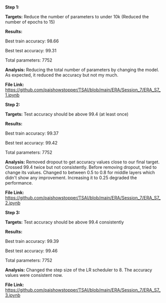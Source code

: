 **Step 1:**

**Targets:** Reduce the number of parameters to under 10k (Reduced the number of epochs to 15)

**Results:**

Best train accuracy: 98.66

Best test accuracy: 99.31

Total parameters: 7752
  
**Analysis:** Reducing the total number of parameters by changing the model. As expected, it reduced the accuracy but not my much.

**File Link:** https://github.com/paishowstopper/TSAI/blob/main/ERA/Session_7/ERA_S7_1.ipynb



**Step 2:**

**Targets:**  Test accuracy should be above 99.4 (at least once)

**Results:** 

Best train accuracy: 99.37

Best test accuracy: 99.42

Total parameters: 7752
  
**Analysis:** Removed dropout to get accuracy values close to our final target. Crossed 99.4 twice but not consistently. Before removing dropout, tried to change its values. Changed to between 0.5 to 0.8 for middle layers which didn't show any improvement. Increasing it to 0.25 degraded the performance.

**File Link:** https://github.com/paishowstopper/TSAI/blob/main/ERA/Session_7/ERA_S7_2.ipynb



**Step 3:**

**Targets:** Test accuracy should be above 99.4 consistently

**Results:** 

Best train accuracy: 99.39

Best test accuracy: 99.46

Total parameters: 7752

**Analysis:** Changed the step size of the LR scheduler to 8. The accuracy values were consistent now.

**File Link:** https://github.com/paishowstopper/TSAI/blob/main/ERA/Session_7/ERA_S7_3.ipynb
